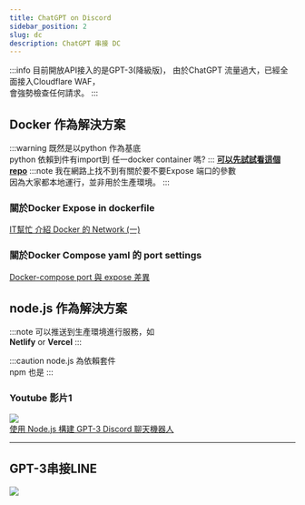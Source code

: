 ```yaml
---
title: ChatGPT on Discord
sidebar_position: 2
slug: dc
description: ChatGPT 串接 DC
---
```

:::info
目前開放API接入的是GPT-3(降級版)，
由於ChatGPT 流量過大，已經全面接入Cloudflare WAF，  
會強勢檢查任何請求。
:::
## Docker 作為解決方案
:::warning
既然是以python 作為基底  
python 依賴到件有import到 任一docker container 嗎? 
:::
[**可以先試試看這個repo**](https://github.com/Zero6992/chatGPT-discord-bot)
:::note
我在網路上找不到有關於要不要Expose 端口的參數  
因為大家都本地運行，並非用於生產環境。
:::
### 關於Docker Expose in dockerfile
[IT幫忙 介紹 Docker 的 Network (一)](https://ithelp.ithome.com.tw/articles/10193291)
### 關於Docker Compose yaml 的 port settings
[Docker-compose port 與 expose 差異](https://blog.myctw.cc/post/df5.html)

## node.js 作為解決方案
:::note
可以推送到生產環境進行服務，如  
**Netlify** or **Vercel**
:::

:::caution
node.js 為依賴套件  
npm 也是
:::
### Youtube 影片1
![](https://www.youtube.com/embed/roMykVsig-A)  
[使用 Node.js 構建 GPT-3 Discord 聊天機器人](https://www.twilio.com/blog/build-gpt-3-discord-chatbot-node-js)

-----
## GPT-3串接LINE
![](https://www.youtube.com/embed/uHsCou1AfEU)